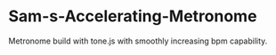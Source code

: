 # Sam-s-Accelerating-Metronome
Metronome build with tone.js with smoothly increasing bpm capability. 
